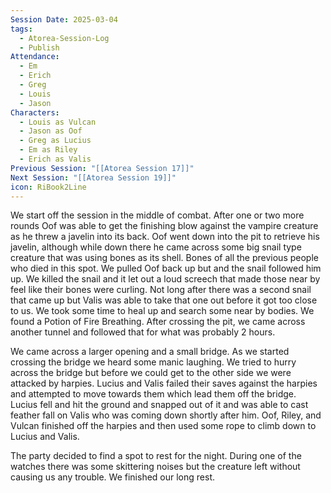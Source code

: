 ```yaml
---
Session Date: 2025-03-04
tags:
  - Atorea-Session-Log
  - Publish
Attendance:
  - Em
  - Erich
  - Greg
  - Louis
  - Jason
Characters:
  - Louis as Vulcan
  - Jason as Oof
  - Greg as Lucius
  - Em as Riley
  - Erich as Valis
Previous Session: "[[Atorea Session 17]]"
Next Session: "[[Atorea Session 19]]"
icon: RiBook2Line
---
```

We start off the session in the middle of combat. After one or two more rounds Oof was able to get the finishing blow against the vampire creature as he threw a javelin into its back. Oof went down into the pit to retrieve his javelin, although while down there he came across some big snail type creature that was using bones as its shell. Bones of all the previous people who died in this spot. We pulled Oof back up but and the snail followed him up. We killed the snail and it let out a loud screech that made those near by feel like their bones were curling. Not long after there was a second snail that came up but Valis was able to take that one out before it got too close to us. We took some time to heal up and search some near by bodies. We found a Potion of Fire Breathing. After crossing the pit, we came across another tunnel and followed that for what was probably 2 hours. 

We came across a larger opening and a small bridge. As we started crossing the bridge we heard some manic laughing. We tried to hurry across the bridge but before we could get to the other side we were attacked by harpies. Lucius and Valis failed their saves against the harpies and attempted to move towards them which lead them off the bridge. Lucius fell and hit the ground and snapped out of it and was able to cast feather fall on Valis who was coming down shortly after him. Oof, Riley, and Vulcan finished off the harpies and then used some rope to climb down to Lucius and Valis.

The party decided to find a spot to rest for the night. During one of the watches there was some skittering noises but the creature left without causing us any trouble. We finished our long rest. 